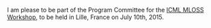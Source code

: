 I am please to be part of the Program Committee for the [ICML MLOSS Workshop](https://mloss.org/workshop/icml15/), to be held in Lille, France on July 10th, 2015.
